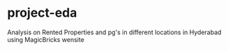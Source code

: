 # project-eda
Analysis on Rented Properties and pg's in different locations in Hyderabad using MagicBricks wensite
